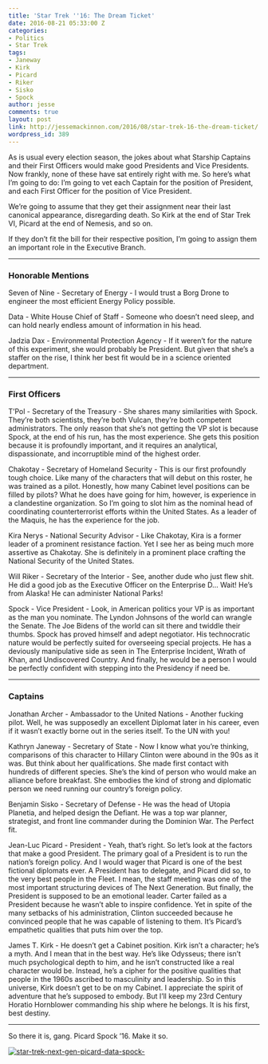 ```yaml
---
title: 'Star Trek ''16: The Dream Ticket'
date: 2016-08-21 05:33:00 Z
categories:
- Politics
- Star Trek
tags:
- Janeway
- Kirk
- Picard
- Riker
- Sisko
- Spock
author: jesse
comments: true
layout: post
link: http://jessemackinnon.com/2016/08/star-trek-16-the-dream-ticket/
wordpress_id: 389
---
```


As is usual every election season, the jokes about what Starship Captains and their First Officers would make good Presidents and Vice Presidents. Now frankly, none of these have sat entirely right with me. So here’s what I’m going to do: I’m going to vet each Captain for the position of President, and each First Officer for the position of Vice President.

We’re going to assume that they get their assignment near their last canonical appearance, disregarding death. So Kirk at the end of Star Trek VI, Picard at the end of Nemesis, and so on.

If they don’t fit the bill for their respective position, I’m going to assign them an important role in the Executive Branch.



* * *





### Honorable Mentions


Seven of Nine - Secretary of Energy - I would trust a Borg Drone to engineer the most efficient Energy Policy possible.

Data - White House Chief of Staff - Someone who doesn’t need sleep, and can hold nearly endless amount of information in his head.

Jadzia Dax - Environmental Protection Agency - If it weren’t for the nature of this experiment, she would probably be President. But given that she’s a staffer on the rise, I think her best fit would be in a science oriented department.



* * *





### First Officers


T’Pol - Secretary of the Treasury - She shares many similarities with Spock. They’re both scientists, they’re both Vulcan, they’re both competent administrators. The only reason that she’s not getting the VP slot is because Spock, at the end of his run, has the most experience. She gets this position because it is profoundly important, and it requires an analytical, dispassionate, and incorruptible mind of the highest order.

Chakotay - Secretary of Homeland Security - This is our first profoundly tough choice. Like many of the characters that will debut on this roster, he was trained as a pilot. Honestly, how many Cabinet level positions can be filled by pilots? What he does have going for him, however, is experience in a clandestine organization. So I’m going to slot him as the nominal head of coordinating counterterrorist efforts within the United States. As a leader of the Maquis, he has the experience for the job.

Kira Nerys - National Security Advisor - Like Chakotay, Kira is a former leader of a prominent resistance faction. Yet I see her as being much more assertive as Chakotay. She is definitely in a prominent place crafting the National Security of the United States.

Will Riker - Secretary of the Interior - See, another dude who just flew shit. He did a good job as the Executive Officer on the Enterprise D… Wait! He’s from Alaska! He can administer National Parks!

Spock - Vice President - Look, in American politics your VP is as important as the man you nominate. The Lyndon Johnsons of the world can wrangle the Senate. The Joe Bidens of the world can sit there and twiddle their thumbs. Spock has proved himself and adept negotiator. His technocratic nature would be perfectly suited for overseeing special projects. He has a deviously manipulative side as seen in The Enterprise Incident, Wrath of Khan, and Undiscovered Country. And finally, he would be a person I would be perfectly confident with stepping into the Presidency if need be.



* * *





### Captains


Jonathan Archer - Ambassador to the United Nations - Another fucking pilot. Well, he was supposedly an excellent Diplomat later in his career, even if it wasn’t exactly borne out in the series itself. To the UN with you!

Kathryn Janeway - Secretary of State - Now I know what you’re thinking, comparisons of this character to Hillary Clinton were abound in the 90s as it was. But think about her qualifications. She made first contact with hundreds of different species. She’s the kind of person who would make an alliance before breakfast. She embodies the kind of strong and diplomatic person we need running our country’s foreign policy.

Benjamin Sisko - Secretary of Defense - He was the head of Utopia Planetia, and helped design the Defiant. He was a top war planner, strategist, and front line commander during the Dominion War. The Perfect fit.

Jean-Luc Picard - President - Yeah, that’s right. So let’s look at the factors that make a good President. The primary goal of a President is to run the nation’s foreign policy. And I would wager that Picard is one of the best fictional diplomats ever. A President has to delegate, and Picard did so, to the very best people in the Fleet. I mean, the staff meeting was one of the most important structuring devices of The Next Generation. But finally, the President is supposed to be an emotional leader. Carter failed as a President because he wasn’t able to inspire confidence. Yet in spite of the many setbacks of his administration, Clinton succeeded because he convinced people that he was capable of listening to them. It’s Picard’s empathetic qualities that puts him over the top.

James T. Kirk - He doesn’t get a Cabinet position. Kirk isn’t a character; he’s a myth. And I mean that in the best way. He’s like Odysseus; there isn’t much psychological depth to him, and he isn’t constructed like a real character would be. Instead, he’s a cipher for the positive qualities that people in the 1960s ascribed to masculinity and leadership. So in this universe, Kirk doesn’t get to be on my Cabinet. I appreciate the spirit of adventure that he’s supposed to embody. But I’ll keep my 23rd Century Horatio Hornblower commanding his ship where he belongs. It is his first, best destiny.



* * *



So there it is, gang. Picard Spock ’16. Make it so.

[![star-trek-next-gen-picard-data-spock-](http://jessemackinnon.com/wp-content/uploads/2016/08/star-trek-next-gen-picard-data-spock-.jpg)](http://jessemackinnon.com/wp-content/uploads/2016/08/star-trek-next-gen-picard-data-spock-.jpg)
